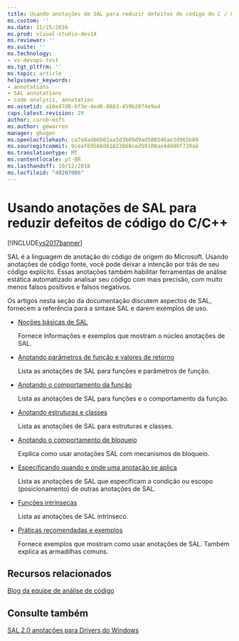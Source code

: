```yaml
---
title: Usando anotações de SAL para reduzir defeitos de código do C / C++ | Microsoft Docs
ms.custom: ''
ms.date: 11/15/2016
ms.prod: visual-studio-dev14
ms.reviewer: ''
ms.suite: ''
ms.technology:
- vs-devops-test
ms.tgt_pltfrm: ''
ms.topic: article
helpviewer_keywords:
- annotations
- SAL annotations
- code analysis, annotation
ms.assetid: a16e47d0-6f3e-4ed6-8883-459b2874e9a4
caps.latest.revision: 29
author: corob-msft
ms.author: gewarren
manager: ghogen
ms.openlocfilehash: ca7e8a406b02aa5d3b09d9ad588546ae3d965b89
ms.sourcegitcommit: 9ceaf69568d61023868ced59108ae4dd46f720ab
ms.translationtype: MT
ms.contentlocale: pt-BR
ms.lasthandoff: 10/12/2018
ms.locfileid: "49207006"
---
```

# <a name="using-sal-annotations-to-reduce-cc-code-defects"></a>Usando anotações de SAL para reduzir defeitos de código do C/C++
[!INCLUDE[vs2017banner](../includes/vs2017banner.md)]

SAL é a linguagem de anotação do código de origem do Microsoft. Usando anotações de código fonte, você pode deixar a intenção por trás de seu código explícito. Essas anotações também habilitar ferramentas de análise estática automatizado analisar seu código com mais precisão, com muito menos falsos positivos e falsos negativos.  
  
 Os artigos nesta seção da documentação discutem aspectos de SAL, fornecem a referência para a sintaxe SAL e darem exemplos de uso.  
  
-   [Noções básicas de SAL](../code-quality/understanding-sal.md)  
  
     Fornece informações e exemplos que mostram o núcleo anotações de SAL.  
  
-   [Anotando parâmetros de função e valores de retorno](../code-quality/annotating-function-parameters-and-return-values.md)  
  
     Lista as anotações de SAL para funções e parâmetros de função.  
  
-   [Anotando o comportamento da função](../code-quality/annotating-function-behavior.md)  
  
     Lista as anotações de SAL para funções e o comportamento da função.  
  
-   [Anotando estruturas e classes](../code-quality/annotating-structs-and-classes.md)  
  
     Lista as anotações de SAL para estruturas e classes.  
  
-   [Anotando o comportamento de bloqueio](../code-quality/annotating-locking-behavior.md)  
  
     Explica como usar anotações SAL com mecanismos de bloqueio.  
  
-   [Especificando quando e onde uma anotação se aplica](../code-quality/specifying-when-and-where-an-annotation-applies.md)  
  
     Lista as anotações de SAL que especificam a condição ou escopo (posicionamento) de outras anotações de SAL.  
  
-   [Funções intrínsecas](../code-quality/intrinsic-functions.md)  
  
     Lista as anotações de SAL intrínseco.  
  
-   [Práticas recomendadas e exemplos](../code-quality/best-practices-and-examples-sal.md)  
  
     Fornece exemplos que mostram como usar anotações de SAL. Também explica as armadilhas comuns.  
  
## <a name="related-resources"></a>Recursos relacionados  
 [Blog da equipe de análise de código](http://go.microsoft.com/fwlink/?LinkId=251197)  
  
## <a name="see-also"></a>Consulte também  
 [SAL 2.0 anotações para Drivers do Windows](http://go.microsoft.com/fwlink/?LinkId=250979)



